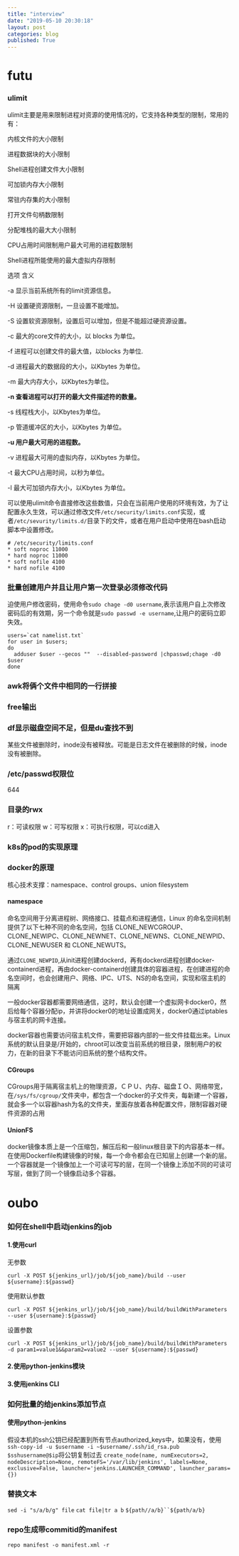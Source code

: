```yaml
---
title: "interview"
date: "2019-05-10 20:30:18"
layout: post
categories: blog
published: True
---
```


# futu

### ulimit

ulimit主要是用来限制进程对资源的使用情况的，它支持各种类型的限制，常用的有：

内核文件的大小限制

进程数据块的大小限制

Shell进程创建文件大小限制

可加锁内存大小限制

常驻内存集的大小限制

打开文件句柄数限制

分配堆栈的最大大小限制

CPU占用时间限制用户最大可用的进程数限制

Shell进程所能使用的最大虚拟内存限制

选项 含义

-a 显示当前系统所有的limit资源信息。 

-H 设置硬资源限制，一旦设置不能增加。

-S 设置软资源限制，设置后可以增加，但是不能超过硬资源设置。

-c 最大的core文件的大小，以 blocks 为单位。

-f 进程可以创建文件的最大值，以blocks 为单位.

-d 进程最大的数据段的大小，以Kbytes 为单位。

-m 最大内存大小，以Kbytes为单位。

**-n 查看进程可以打开的最大文件描述符的数量。**

-s 线程栈大小，以Kbytes为单位。

-p 管道缓冲区的大小，以Kbytes 为单位。

**-u 用户最大可用的进程数。**

-v 进程最大可用的虚拟内存，以Kbytes 为单位。

-t 最大CPU占用时间，以秒为单位。

-l 最大可加锁内存大小，以Kbytes 为单位。

可以使用ulimit命令直接修改这些数值，只会在当前用户使用的环境有效，为了让配置永久生效，可以通过修改文件`/etc/security/limits.conf`实现，或者`/etc/sevurity/limits.d/`目录下的文件，或者在用户启动中使用在bash启动脚本中设置修改。

```
# /etc/security/limits.conf
* soft noproc 11000
* hard noproc 11000
* soft nofile 4100
* hard nofile 4100
```

### 批量创建用户并且让用户第一次登录必须修改代码

迫使用户修改密码，使用命令`sudo chage -d0 username`,表示该用户自上次修改密码后的有效期，另一个命令就是`sudo passwd -e username`,让用户的密码立即失效。

```
users=`cat namelist.txt`
for user in $users;
do
  adduser $user --gecos ""  --disabled-password |chpasswd;chage -d0 $user
done
```

### awk将俩个文件中相同的一行拼接

### free输出

### df显示磁盘空间不足，但是du查找不到

某些文件被删除时，inode没有被释放。可能是日志文件在被删除的时候，inode没有被删除。

### /etc/passwd权限位

644 

### 目录的rwx

r：可读权限
w：可写权限
x：可执行权限，可以cd进入

### k8s的pod的实现原理

### docker的原理

核心技术支撑：namespace、control groups、union filesystem

#### namespace

命名空间用于分离进程树、网络接口、挂载点和进程通信，Linux 的命名空间机制提供了以下七种不同的命名空间，包括 CLONE\_NEWCGROUP、CLONE\_NEWIPC、CLONE\_NEWNET、CLONE\_NEWNS、CLONE\_NEWPID、CLONE\_NEWUSER 和 CLONE\_NEWUTS。

通过`CLONE_NEWPID`,从init进程创建dockerd，再有dockerd进程创建docker-containerd进程，再由docker-containerd创建具体的容器进程，在创建进程的命名空间时，也会创建用户、网络、IPC、UTS、NS的命名空间，实现和宿主机的隔离

一般docker容器都需要网络通信，这时，默认会创建一个虚拟网卡docker0，然后给每个容器分配ip，并讲将docker0的地址设置成网关，docker0通过iptables与宿主机的网卡连接。

docker容器也需要访问宿主机文件，需要把容器内部的一些文件挂载出来。Linux系统的默认目录是/开始的，chroot可以改变当前系统的根目录，限制用户的权力，在新的目录下不能访问旧系统的整个结构文件。

#### CGroups

CGroups用于隔离宿主机上的物理资源，ＣＰＵ、内存、磁盘ＩＯ、网络带宽，在`/sys/fs/cgroup/`文件夹中，都包含一个docker的子文件夹，每新建一个容器，就会多一个以容器hash为名的文件夹，里面存放着各种配置文件，限制容器对硬件资源的占用

#### UnionFS

docker镜像本质上是一个压缩包，解压后和一般linux根目录下的内容基本一样。在使用Dockerfile构建镜像的时候，每一个命令都会在已知层上创建一个新的层。一个容器就是一个镜像加上一个可读可写的层，在同一个镜像上添加不同的可读可写层，做到了同一个镜像启动多个容器。

# oubo

### 如何在shell中启动jenkins的job

#### 1.使用curl

无参数

```
curl -X POST ${jenkins_url}/job/${job_name}/build --user ${username}:${passwd}
```

使用默认参数

```
curl -X POST ${jenkins_url}/job/${job_name}/build/buildWithParameters  --user ${username}:${passwd}
```

设置参数

```
curl -X POST ${jenkins_url}/job/${job_name}/build/buildWithParameters  -d param1=value1&&param2=value2 --user ${username}:${passwd}
```

#### 2.使用python-jenkins模块

#### 3.使用jenkins CLI

### 如何批量的给jenkins添加节点

#### 使用python-jenkins

假设本机的ssh公钥已经配置到所有节点authorized\_keys中，如果没有，使用`ssh-copy-id -u $username -i ~$username/.ssh/id_rsa.pub $sshusername@$ip`将公钥复制过去
`create_node(name, numExecutors=2, nodeDescription=None, remoteFS='/var/lib/jenkins', labels=None, exclusive=False, launcher='jenkins.LAUNCHER_COMMAND', launcher_params={})`

### 替换文本

`sed -i "s/a/b/g" file`
`cat file|tr a b`
`${path//a/b}``${path/a/b}`

### repo生成带commitid的manifest

`repo manifest -o manifest.xml -r`
